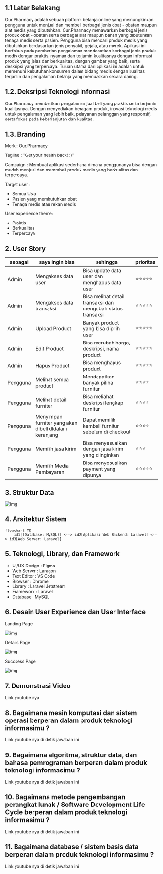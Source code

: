 ## 1.1 Latar Belakang

Our.Pharmacy adalah sebuah platform belanja online yang memungkinkan pengguna untuk menjual dan membeli berbagai jenis obat - obatan maupun alat medis yang dibutuhkan. Our.Pharmacy menawarkan berbagai jenis produk obat - obatan serta berbagai alat maupun bahan yang dibutuhkan tenaga medis serta pasien. Pengguna bisa mencari produk medis yang dibutuhkan berdasarkan jenis penyakit, gejala, atau merek. Aplikasi ini berfokus pada pemberian pengalaman mendapatkan berbagai jenis produk medis dengan praktis, nyaman dan terjamin kualitasnya dengan informasi produk yang jelas dan berkualitas, dengan gambar yang baik, serta deskripsi yang terpercaya. Tujuan utama dari aplikasi ini adalah untuk memenuhi kebutuhan konsumen dalam bidang medis dengan kualitas terjamin dan pengalaman belanja yang memuaskan secara daring. 

## 1.2. Deksripsi Teknologi Informasi

Our.Pharmacy memberikan pengalaman jual beli yang praktis serta terjamin kualitasnya. Dengan menyediakan beragam produk, inovasi teknologi medis untuk pengalaman yang lebih baik, pelayanan pelanggan yang responsif, serta fokus pada keberlanjutan dan kualitas.

## 1.3. Branding

Merk : Our.Pharmacy

Tagline : "Get your health back! :)" 

Campaign : Membuat aplikasi sederhana dimana penggunanya bisa dengan mudah menjual dan memmbeli produk medis yang berkualitas dan terpercaya.

Target user :
- Semua Usia
- Pasien yang membutuhkan obat
- Tenaga medis atau rekan medis
  
User experience theme:
- Praktis
- Berkualitas
- Terpercaya

   

## 2. User Story

sebagai | saya ingin bisa | sehingga | prioritas
---|---|---|---
Admin | Mengakses data user  | Bisa update data user dan menghapus data user | ⭐⭐⭐⭐⭐
Admin | Mengakses data transaksi  | Bisa melihat detail transaksi dan mengubah status transaksi | ⭐⭐⭐⭐⭐
Admin | Upload Product  | Banyak product yang bisa dipilih user  | ⭐⭐⭐⭐⭐
Admin | Edit Product  | Bisa merubah harga, deskripsi, nama product | ⭐⭐⭐⭐⭐
Admin | Hapus Product  | Bisa menghapus product | ⭐⭐⭐⭐⭐
Pengguna | Melihat semua product | Mendapatkan banyak piliha furnitur  | ⭐⭐⭐⭐
Pengguna | Melihat detail furnitur | Bisa meliahat deskripsi lengkap furnitur  | ⭐⭐⭐⭐
Pengguna | Menyimpan furnitur yang akan dibeli didalam keranjang | Dapat memilih kembali furnitur sebelum di checkout  | ⭐⭐⭐⭐
Pengguna | Memilih jasa kirim | Bisa menyesuaikan dengan jasa kirim yang diinginkan  | ⭐⭐⭐
Pengguna | Memilih Media Pembayaran | Bisa menyesuaikan payment yang dipunya  | ⭐⭐⭐⭐⭐


## 3. Struktur Data

![img](https://github.com/Agimridwan23/Agimridwan23/blob/main/Doc/ERD.png?raw=true)

## 4. Arsitektur Sistem

```mermaid
flowchart TD
    id1[(Database: MySQL)] <--> id2[Aplikasi Web Backend: Laravel] <--> id3[Web Server: Laravel]  
```

## 5. Teknologi, Library, dan Framework

- UI/UX Design : Figma
- Web Server   : Laragon
- Text Editor  : VS Code
- Browser      : Chrome
- Library      : Laravel Jetstream
- Framework    : Laravel
- Database     : MySQL
  

## 6. Desain User Experience dan User Interface

Landing Page 

![img](https://github.com/Agimridwan23/Agimridwan23/blob/main/Doc/Landing%20Page.png?raw=true)

Details Page

![img](https://github.com/Agimridwan23/Agimridwan23/blob/main/Doc/Single%20Page.png?raw=true)

Succsess Page

![img](https://github.com/Agimridwan23/Agimridwan23/blob/main/Doc/Success%20Page.png?raw=true)

## 7. Demonstrasi Video

Link youtube nya

## 8. Bagaimana mesin komputasi dan sistem operasi berperan dalam produk teknologi informasimu ?

Link youtube nya di detik jawaban ini

## 9. Bagaimana algoritma, struktur data, dan bahasa pemrograman berperan dalam produk teknologi informasimu ?

Link youtube nya di detik jawaban ini

## 10. Bagaimana metode pengembangan perangkat lunak / Software Development Life Cycle berperan dalam produk teknologi informasimu ?

Link youtube nya di detik jawaban ini

## 11. Bagaimana database / sistem basis data berperan dalam produk teknologi informasimu ?

Link youtube nya di detik jawaban ini
